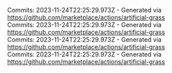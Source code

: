 Commits: 2023-11-24T22:25:29.973Z - Generated via https://github.com/marketplace/actions/artificial-grass
<br>
Commits: 2023-11-24T22:25:29.973Z - Generated via https://github.com/marketplace/actions/artificial-grass
<br>
Commits: 2023-11-24T22:25:29.973Z - Generated via https://github.com/marketplace/actions/artificial-grass
<br>
Commits: 2023-11-24T22:25:29.973Z - Generated via https://github.com/marketplace/actions/artificial-grass
<br>
